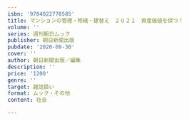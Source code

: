 ```yaml
---
isbn: '9784022770585'
title: マンションの管理・修繕・建替え　２０２１　資産価値を保つ！
volume: ''
series: 週刊朝日ムック
publisher: 朝日新聞出版
pubdate: '2020-09-30'
cover: ''
author: 朝日新聞出版／編集
description: ''
price: '1200'
genre: ''
target: 雑誌扱い
format: ムック・その他
content: 社会

---
```

